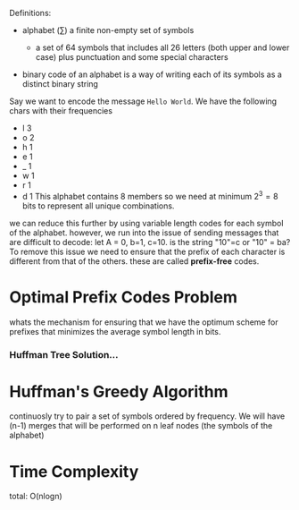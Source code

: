 Definitions: 
- alphabet ($\sum$) a finite non-empty set of symbols 
	- a set of 64 symbols that includes all 26 letters (both upper and lower case) plus punctuation and some special characters 

- binary code of an alphabet is a way of writing each of its symbols as a distinct binary string 

Say we want to encode the message `Hello World`. We have the following chars with their frequencies 
- l 3
- o 2
- h 1
- e 1
- _ 1
- w 1
- r 1
- d 1
This alphabet contains 8 members so we need at minimum $2^3 = 8$ bits to represent all unique combinations. 

we can reduce this further by using variable length codes for each symbol of the alphabet. however, we run into the issue of sending messages that are difficult to decode: let A = 0, b=1, c=10. is the string "10"=c or "10" = ba? To remove this issue we need to ensure that the prefix of each character is different from that of the others. these are called **prefix-free** codes. 

# Optimal Prefix Codes Problem 
whats the mechanism for ensuring that we have the optimum scheme for prefixes that minimizes the average symbol length in bits.

### Huffman Tree Solution...


# Huffman's Greedy Algorithm 
continuosly try to pair a set of symbols ordered by frequency. We will have (n-1) merges that will be performed on n leaf nodes (the symbols of the alphabet) 

# Time Complexity 
total: O(nlogn)